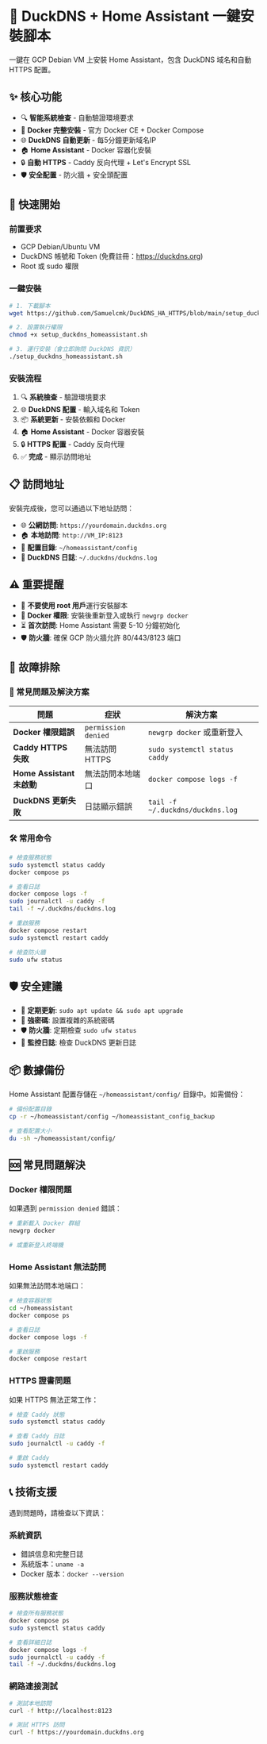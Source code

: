 # 🚀 DuckDNS + Home Assistant 一鍵安裝腳本

一鍵在 GCP Debian VM 上安裝 Home Assistant，包含 DuckDNS 域名和自動 HTTPS 配置。

## ✨ 核心功能

- 🔍 **智能系統檢查** - 自動驗證環境要求
- 🐳 **Docker 完整安裝** - 官方 Docker CE + Docker Compose
- 🌐 **DuckDNS 自動更新** - 每5分鐘更新域名IP
- 🏠 **Home Assistant** - Docker 容器化安裝
- 🔒 **自動 HTTPS** - Caddy 反向代理 + Let's Encrypt SSL
- 🛡️ **安全配置** - 防火牆 + 安全頭配置

## 🚀 快速開始

### 前置要求
- GCP Debian/Ubuntu VM
- DuckDNS 帳號和 Token (免費註冊：https://duckdns.org)
- Root 或 sudo 權限

### 一鍵安裝

```bash
# 1. 下載腳本
wget https://github.com/Samuelcmk/DuckDNS_HA_HTTPS/blob/main/setup_duckdns_homeassistant.sh

# 2. 設置執行權限
chmod +x setup_duckdns_homeassistant.sh

# 3. 運行安裝（會立即詢問 DuckDNS 資訊）
./setup_duckdns_homeassistant.sh
```

### 安裝流程
1. 🔍 **系統檢查** - 驗證環境要求
2. 🌐 **DuckDNS 配置** - 輸入域名和 Token
3. 📦 **系統更新** - 安裝依賴和 Docker
4. 🏠 **Home Assistant** - Docker 容器安裝
5. 🔒 **HTTPS 配置** - Caddy 反向代理
6. ✅ **完成** - 顯示訪問地址

## 📋 訪問地址

安裝完成後，您可以通過以下地址訪問：

- 🌐 **公網訪問**: `https://yourdomain.duckdns.org`
- 🏠 **本地訪問**: `http://VM_IP:8123`
- 📁 **配置目錄**: `~/homeassistant/config`
- 📝 **DuckDNS 日誌**: `~/.duckdns/duckdns.log`

## ⚠️ 重要提醒

- 🚫 **不要使用 root 用戶**運行安裝腳本
- 🔄 **Docker 權限**: 安裝後重新登入或執行 `newgrp docker`
- ⏳ **首次訪問**: Home Assistant 需要 5-10 分鐘初始化
- 🛡️ **防火牆**: 確保 GCP 防火牆允許 80/443/8123 端口

## 🔧 故障排除

### 🚫 常見問題及解決方案

| 問題 | 症狀 | 解決方案 |
|------|------|----------|
| **Docker 權限錯誤** | `permission denied` | `newgrp docker` 或重新登入 |
| **Caddy HTTPS 失敗** | 無法訪問 HTTPS | `sudo systemctl status caddy` |
| **Home Assistant 未啟動** | 無法訪問本地端口 | `docker compose logs -f` |
| **DuckDNS 更新失敗** | 日誌顯示錯誤 | `tail -f ~/.duckdns/duckdns.log` |

### 🛠️ 常用命令

```bash
# 檢查服務狀態
sudo systemctl status caddy
docker compose ps

# 查看日誌
docker compose logs -f
sudo journalctl -u caddy -f
tail -f ~/.duckdns/duckdns.log

# 重啟服務
docker compose restart
sudo systemctl restart caddy

# 檢查防火牆
sudo ufw status
```

## 🛡️ 安全建議

- 🔄 **定期更新**: `sudo apt update && sudo apt upgrade`
- 🔑 **強密碼**: 設置複雜的系統密碼
- 🛡️ **防火牆**: 定期檢查 `sudo ufw status`
- 📝 **監控日誌**: 檢查 DuckDNS 更新日誌

## 📦 數據備份

Home Assistant 配置存儲在 `~/homeassistant/config/` 目錄中。如需備份：

```bash
# 備份配置目錄
cp -r ~/homeassistant/config ~/homeassistant_config_backup

# 查看配置大小
du -sh ~/homeassistant/config/
```

## 🆘 常見問題解決

### Docker 權限問題
如果遇到 `permission denied` 錯誤：

```bash
# 重新載入 Docker 群組
newgrp docker

# 或重新登入終端機
```

### Home Assistant 無法訪問
如果無法訪問本地端口：

```bash
# 檢查容器狀態
cd ~/homeassistant
docker compose ps

# 查看日誌
docker compose logs -f

# 重啟服務
docker compose restart
```

### HTTPS 證書問題
如果 HTTPS 無法正常工作：

```bash
# 檢查 Caddy 狀態
sudo systemctl status caddy

# 查看 Caddy 日誌
sudo journalctl -u caddy -f

# 重啟 Caddy
sudo systemctl restart caddy
```

## 📞 技術支援

遇到問題時，請檢查以下資訊：

### 系統資訊
- 錯誤信息和完整日誌
- 系統版本：`uname -a`
- Docker 版本：`docker --version`

### 服務狀態檢查
```bash
# 檢查所有服務狀態
docker compose ps
sudo systemctl status caddy

# 查看詳細日誌
docker compose logs -f
sudo journalctl -u caddy -f
tail -f ~/.duckdns/duckdns.log
```

### 網路連接測試
```bash
# 測試本地訪問
curl -f http://localhost:8123

# 測試 HTTPS 訪問
curl -f https://yourdomain.duckdns.org
```
